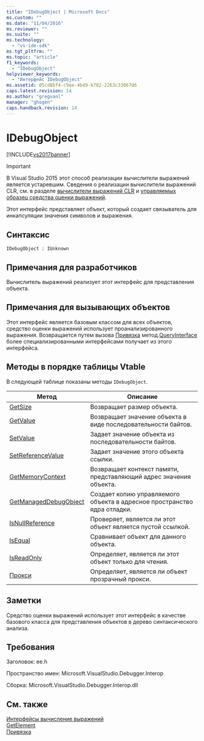 ```yaml
---
title: "IDebugObject | Microsoft Docs"
ms.custom: ""
ms.date: "11/04/2016"
ms.reviewer: ""
ms.suite: ""
ms.technology: 
  - "vs-ide-sdk"
ms.tgt_pltfrm: ""
ms.topic: "article"
f1_keywords: 
  - "IDebugObject"
helpviewer_keywords: 
  - "Интерфейс IDebugObject"
ms.assetid: 05cd8bf4-c9ee-4b49-b782-2263c33067d6
caps.latest.revision: 14
ms.author: "gregvanl"
manager: "ghogen"
caps.handback.revision: 14
---
```

# IDebugObject
[!INCLUDE[vs2017banner](../../../code-quality/includes/vs2017banner.md)]

> [!IMPORTANT]
>  В Visual Studio 2015 этот способ реализации вычислители выражений является устаревшим. Сведения о реализации вычислители выражений CLR, см. в разделе [вычислители выражений CLR](https://github.com/Microsoft/ConcordExtensibilitySamples/wiki/CLR-Expression-Evaluators) и [управляемых образец средства оценки выражений](https://github.com/Microsoft/ConcordExtensibilitySamples/wiki/Managed-Expression-Evaluator-Sample).  
  
 Этот интерфейс представляет объект, который создает связыватель для инкапсуляции значения символов и выражения.  
  
## Синтаксис  
  
```  
IDebugObject : IUnknown  
```  
  
## Примечания для разработчиков  
 Вычислитель выражений реализует этот интерфейс для представления объекта.  
  
## Примечания для вызывающих объектов  
 Этот интерфейс является базовым классом для всех объектов, средство оценки выражений использует проанализированного выражения. Возвращается путем вызова [Привязка](../../../extensibility/debugger/reference/idebugbinder-bind.md) метод.[QueryInterface](/visual-cpp/atl/queryinterface) более специализированными интерфейсами получает из этого интерфейса.  
  
## Методы в порядке таблицы Vtable  
 В следующей таблице показаны методы `IDebugObject`.  
  
|Метод|Описание|  
|-----------|--------------|  
|[GetSize](../../../extensibility/debugger/reference/idebugobject-getsize.md)|Возвращает размер объекта.|  
|[GetValue](../../../extensibility/debugger/reference/idebugobject-getvalue.md)|Возвращает значение объекта в виде последовательности байтов.|  
|[SetValue](../Topic/IDebugObject::SetValue.md)|Задает значение объекта из последовательности байтов.|  
|[SetReferenceValue](../../../extensibility/debugger/reference/idebugobject-setreferencevalue.md)|Задает значение этого объекта ссылки.|  
|[GetMemoryContext](../../../extensibility/debugger/reference/idebugobject-getmemorycontext.md)|Возвращает контекст памяти, представляющий адрес значения объекта.|  
|[GetManagedDebugObject](../../../extensibility/debugger/reference/idebugobject-getmanageddebugobject.md)|Создает копию управляемого объекта в адресное пространство ядра отладки.|  
|[IsNullReference](../Topic/IDebugObject::IsNullReference.md)|Проверяет, является ли этот объект является пустой ссылкой.|  
|[IsEqual](../Topic/IDebugObject::IsEqual.md)|Сравнивает объект для данного объекта.|  
|[IsReadOnly](../../../extensibility/debugger/reference/idebugobject-isreadonly.md)|Определяет, является ли этот объект только для чтения.|  
|[Прокси](../../../extensibility/debugger/reference/idebugobject-isproxy.md)|Определяет, является ли объект прозрачный прокси.|  
  
## Заметки  
 Средство оценки выражений использует этот интерфейс в качестве базового класса для представления объектов в дерево синтаксического анализа.  
  
## Требования  
 Заголовок: ee.h  
  
 Пространство имен: Microsoft.VisualStudio.Debugger.Interop  
  
 Сборка: Microsoft.VisualStudio.Debugger.Interop.dll  
  
## См. также  
 [Интерфейсы вычисление выражений](../../../extensibility/debugger/reference/expression-evaluation-interfaces.md)   
 [GetElement](../Topic/IDebugArrayObject::GetElement.md)   
 [Привязка](../../../extensibility/debugger/reference/idebugbinder-bind.md)